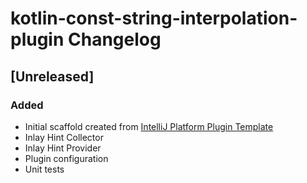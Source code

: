 <!-- Keep a Changelog guide -> https://keepachangelog.com -->

# kotlin-const-string-interpolation-plugin Changelog

## [Unreleased]

### Added

- Initial scaffold created from [IntelliJ Platform Plugin Template](https://github.com/JetBrains/intellij-platform-plugin-template)
- Inlay Hint Collector
- Inlay Hint Provider
- Plugin configuration
- Unit tests
